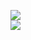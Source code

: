 [![](https://img.shields.io/badge/Made%20With-Github%20Spray-lightgrey.svg?style=for-the-badge&logo=github)](https://github.com/Annihil/github-spray#9651)  
[![](https://i.imgur.com/2DrTn0Z.gif)](https://github.com/Annihil/github-spray)